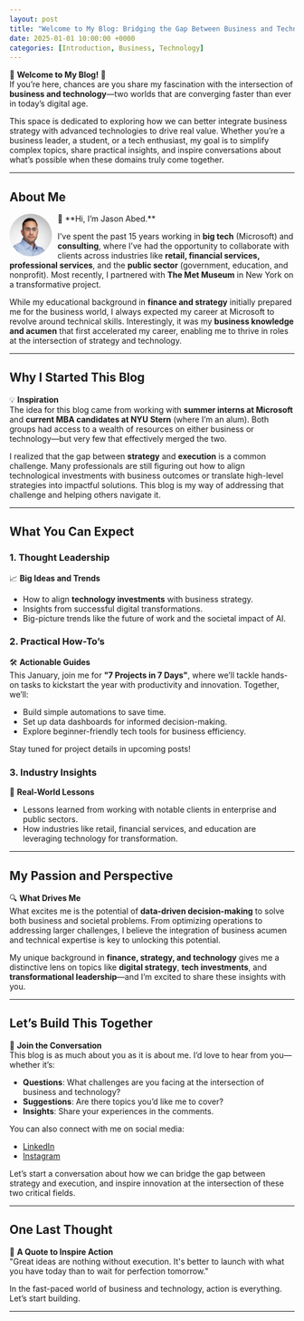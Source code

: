 ```yaml
---
layout: post
title: "Welcome to My Blog: Bridging the Gap Between Business and Technology"
date: 2025-01-01 10:00:00 +0000
categories: [Introduction, Business, Technology]
---
```


🌟 **Welcome to My Blog!** 🌟  
If you’re here, chances are you share my fascination with the intersection of **business and technology**—two worlds that are converging faster than ever in today’s digital age.

This space is dedicated to exploring how we can better integrate business strategy with advanced technologies to drive real value. Whether you’re a business leader, a student, or a tech enthusiast, my goal is to simplify complex topics, share practical insights, and inspire conversations about what’s possible when these domains truly come together.

---

## **About Me**
<img src="../_site/about/headshot.jpeg" alt="Jason Abed Headshot" style="width: 75px; height: 75px; border-radius: 50%; object-fit: cover; float: left; margin-right: 10px;" /> 
👔 **Hi, I’m Jason Abed.**  

I’ve spent the past 15 years working in **big tech** (Microsoft) and **consulting**, where I’ve had the opportunity to collaborate with clients across industries like **retail, financial services, professional services**, and the **public sector** (government, education, and nonprofit). Most recently, I partnered with **The Met Museum** in New York on a transformative project.

While my educational background in **finance and strategy** initially prepared me for the business world, I always expected my career at Microsoft to revolve around technical skills. Interestingly, it was my **business knowledge and acumen** that first accelerated my career, enabling me to thrive in roles at the intersection of strategy and technology.

---

## **Why I Started This Blog**

💡 **Inspiration**  
The idea for this blog came from working with **summer interns at Microsoft** and **current MBA candidates at NYU Stern** (where I’m an alum). Both groups had access to a wealth of resources on either business or technology—but very few that effectively merged the two.

I realized that the gap between **strategy** and **execution** is a common challenge. Many professionals are still figuring out how to align technological investments with business outcomes or translate high-level strategies into impactful solutions. This blog is my way of addressing that challenge and helping others navigate it.

---

## **What You Can Expect**

### **1. Thought Leadership**
📈 **Big Ideas and Trends**  
- How to align **technology investments** with business strategy.
- Insights from successful digital transformations.
- Big-picture trends like the future of work and the societal impact of AI.

### **2. Practical How-To’s**
🛠️ **Actionable Guides**  
This January, join me for **"7 Projects in 7 Days"**, where we’ll tackle hands-on tasks to kickstart the year with productivity and innovation. Together, we’ll:
- Build simple automations to save time.
- Set up data dashboards for informed decision-making.
- Explore beginner-friendly tech tools for business efficiency.

Stay tuned for project details in upcoming posts!

### **3. Industry Insights**
🏢 **Real-World Lessons**  
- Lessons learned from working with notable clients in enterprise and public sectors.
- How industries like retail, financial services, and education are leveraging technology for transformation.

---

## **My Passion and Perspective**

🔍 **What Drives Me**  
What excites me is the potential of **data-driven decision-making** to solve both business and societal problems. From optimizing operations to addressing larger challenges, I believe the integration of business acumen and technical expertise is key to unlocking this potential.

My unique background in **finance, strategy, and technology** gives me a distinctive lens on topics like **digital strategy**, **tech investments**, and **transformational leadership**—and I’m excited to share these insights with you.

---

## **Let’s Build This Together**

🤝 **Join the Conversation**  
This blog is as much about you as it is about me. I’d love to hear from you—whether it’s:
- **Questions**: What challenges are you facing at the intersection of business and technology?
- **Suggestions**: Are there topics you’d like me to cover?
- **Insights**: Share your experiences in the comments.

You can also connect with me on social media:
- [LinkedIn](https://linkedin.com/in/jasonabed)
- [Instagram](https://instagram.com/jason_abed)

Let’s start a conversation about how we can bridge the gap between strategy and execution, and inspire innovation at the intersection of these two critical fields.

---

## **One Last Thought**

🚀 **A Quote to Inspire Action**  
"Great ideas are nothing without execution. It's better to launch with what you have today than to wait for perfection tomorrow."

In the fast-paced world of business and technology, action is everything. Let’s start building.

---

